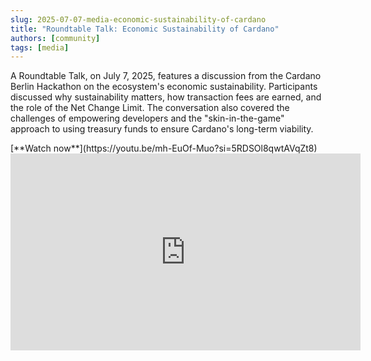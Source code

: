 ```yaml
---
slug: 2025-07-07-media-economic-sustainability-of-cardano
title: "Roundtable Talk: Economic Sustainability of Cardano"
authors: [community]
tags: [media]
---
```


A Roundtable Talk, on July 7, 2025, features a discussion from the Cardano Berlin Hackathon on the ecosystem's economic sustainability. Participants discussed why sustainability matters, how transaction fees are earned, and the role of the Net Change Limit. The conversation also covered the challenges of empowering developers and the "skin-in-the-game" approach to using treasury funds to ensure Cardano's long-term viability.

<div style={{ textAlign: 'right' }}>
[**Watch now**](https://youtu.be/mh-EuOf-Muo?si=5RDSOl8qwtAVqZt8)
</div>

<iframe width="560" height="315" src="https://www.youtube-nocookie.com/embed/mh-EuOf-Muo?si=5RDSOl8qwtAVqZt8" title="YouTube video player" frameborder="0" allow="accelerometer; autoplay; clipboard-write; encrypted-media; gyroscope; picture-in-picture; web-share" referrerpolicy="strict-origin-when-cross-origin" allowfullscreen></iframe>